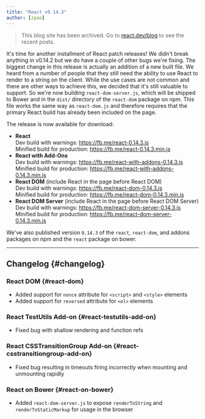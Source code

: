 ```yaml
---
title: "React v0.14.3"
author: [zpao]
---
```


<div class="scary">

> This blog site has been archived. Go to [react.dev/blog](https://es.react.dev/blog) to see the recent posts.

</div>

It's time for another installment of React patch releases! We didn't break anything in v0.14.2 but we do have a couple of other bugs we're fixing. The biggest change in this release is actually an addition of a new built file. We heard from a number of people that they still need the ability to use React to render to a string on the client. While the use cases are not common and there are other ways to achieve this, we decided that it's still valuable to support. So we're now building `react-dom-server.js`, which will be shipped to Bower and in the `dist/` directory of the `react-dom` package on npm. This file works the same way as `react-dom.js` and therefore requires that the primary React build has already been included on the page.

The release is now available for download:

* **React**  
  Dev build with warnings: <https://fb.me/react-0.14.3.js>  
  Minified build for production: <https://fb.me/react-0.14.3.min.js>  
* **React with Add-Ons**  
  Dev build with warnings: <https://fb.me/react-with-addons-0.14.3.js>  
  Minified build for production: <https://fb.me/react-with-addons-0.14.3.min.js>  
* **React DOM** (include React in the page before React DOM)  
  Dev build with warnings: <https://fb.me/react-dom-0.14.3.js>  
  Minified build for production: <https://fb.me/react-dom-0.14.3.min.js>  
* **React DOM Server** (include React in the page before React DOM Server)  
  Dev build with warnings: <https://fb.me/react-dom-server-0.14.3.js>  
  Minified build for production: <https://fb.me/react-dom-server-0.14.3.min.js>  

We've also published version `0.14.3` of the `react`, `react-dom`, and addons packages on npm and the `react` package on bower.

- - -

## Changelog {#changelog}

### React DOM {#react-dom}
- Added support for `nonce` attribute for `<script>` and `<style>` elements
- Added support for `reversed` attribute for `<ol>` elements

### React TestUtils Add-on {#react-testutils-add-on}
- Fixed bug with shallow rendering and function refs

### React CSSTransitionGroup Add-on {#react-csstransitiongroup-add-on}
- Fixed bug resulting in timeouts firing incorrectly when mounting and unmounting rapidly

### React on Bower {#react-on-bower}
- Added `react-dom-server.js` to expose `renderToString` and `renderToStaticMarkup` for usage in the browser
